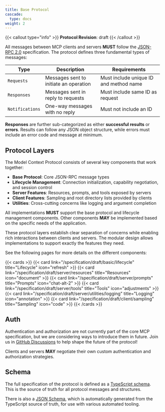 ```yaml
---
title: Base Protocol
cascade:
  type: docs
weight: 2
---
```


{{< callout type="info" >}} **Protocol Revision**: draft {{< /callout >}}

All messages between MCP clients and servers **MUST** follow the
[JSON-RPC 2.0](https://www.jsonrpc.org/specification) specification. The protocol defines
three fundamental types of messages:

| Type            | Description                            | Requirements                           |
| --------------- | -------------------------------------- | -------------------------------------- |
| `Requests`      | Messages sent to initiate an operation | Must include unique ID and method name |
| `Responses`     | Messages sent in reply to requests     | Must include same ID as request        |
| `Notifications` | One-way messages with no reply         | Must not include an ID                 |

**Responses** are further sub-categorized as either **successful results** or **errors**.
Results can follow any JSON object structure, while errors must include an error code and
message at minimum.

## Protocol Layers

The Model Context Protocol consists of several key components that work together:

- **Base Protocol**: Core JSON-RPC message types
- **Lifecycle Management**: Connection initialization, capability negotiation, and
  session control
- **Server Features**: Resources, prompts, and tools exposed by servers
- **Client Features**: Sampling and root directory lists provided by clients
- **Utilities**: Cross-cutting concerns like logging and argument completion

All implementations **MUST** support the base protocol and lifecycle management
components. Other components **MAY** be implemented based on the specific needs of the
application.

These protocol layers establish clear separation of concerns while enabling rich
interactions between clients and servers. The modular design allows implementations to
support exactly the features they need.

See the following pages for more details on the different components:

{{< cards >}}
{{< card link="/specification/draft/basic/lifecycle" title="Lifecycle" icon="refresh" >}}
{{< card link="/specification/draft/server/resources" title="Resources" icon="document" >}}
{{< card link="/specification/draft/server/prompts" title="Prompts" icon="chat-alt-2" >}}
{{< card link="/specification/draft/server/tools" title="Tools" icon="adjustments" >}}
{{< card link="/specification/draft/server/utilities/logging" title="Logging" icon="annotation" >}}
{{< card link="/specification/draft/client/sampling" title="Sampling" icon="code" >}}
{{< /cards >}}

## Auth

Authentication and authorization are not currently part of the core MCP specification,
but we are considering ways to introduce them in future. Join us in
[GitHub Discussions](https://github.com/modelcontextprotocol/specification/discussions)
to help shape the future of the protocol!

Clients and servers **MAY** negotiate their own custom authentication and authorization
strategies.

## Schema

The full specification of the protocol is defined as a
[TypeScript schema](http://github.com/modelcontextprotocol/specification/tree/main/schema/draft/schema.ts).
This is the source of truth for all protocol messages and structures.

There is also a
[JSON Schema](http://github.com/modelcontextprotocol/specification/tree/main/schema/draft/schema.json),
which is automatically generated from the TypeScript source of truth, for use with
various automated tooling.
